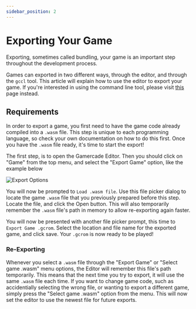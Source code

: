 ```yaml
---
sidebar_position: 2
---
```


# Exporting Your Game

Exporting, sometimes called bundling, your game is an important step throughout the development process.

Games can exported in two different ways, through the editor, and through the `gccl` tool. This article will explain how to use the editor to export your game. If you're interested in using the command line tool, please visit [this](/docs/gccl.md) page instead.

## Requirements

In order to export a game, you first need to have the game code already compiled into a `.wasm` file. This step is unique to each programming language, so check your own documentation on how to do this first. Once you have the `.wasm` file ready, it's time to start the export!

The first step, is to open the Gamercade Editor. Then you should click on "Game" from the top menu, and select the "Export Game" option, like the example below

![Export Options](/img/export-menu.png)

You will now be prompted to `Load .wasm file`. Use this file picker dialog to locate the game `.wasm` file that you previously prepared before this step. Locate the file, and click the Open button. This will also temporarily remember the `.wasm` file's path in memory to allow re-exporting again faster.

You will now be presented with another file picker prompt, this time to `Export Game .gcrom`. Select the location and file name for the exported game, and click save. Your `.gcrom` is now ready to be played!

### Re-Exporting

Whenever you select a `.wasm` file through the "Export Game" or "Select game .wasm" menu options, the Editor will remember this file's path temporarily. This means that the next time you try to export, it will use the same `.wasm` file each time. If you want to change game code, such as accidentially selecting the wrong file, or wanting to export a different game, simply press the "Select game .wasm" option from the menu. This will now set the editor to use the newest file for future exports.
